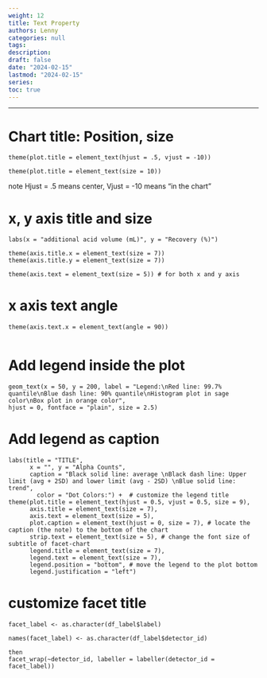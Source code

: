 ```yaml
---
weight: 12
title: Text Property
authors: Lenny
categories: null
tags: 
description: 
draft: false
date: "2024-02-15"
lastmod: "2024-02-15"
series:
toc: true
---
```



<!--more-->
---

# Chart title: Position, size

```
theme(plot.title = element_text(hjust = .5, vjust = -10))

theme(plot.title = element_text(size = 10))
```
note <label for="note" class="margin-toggle sidenote-number"></label><span class="sidenote">Hjust = .5 means center, Vjust = -10 means “in the chart” </span>


# x, y axis title and size

```
labs(x = "additional acid volume (mL)", y = "Recovery (%)")

theme(axis.title.x = element_text(size = 7))
theme(axis.title.y = element_text(size = 7))

theme(axis.text = element_text(size = 5)) # for both x and y axis
```


# x axis text angle

```
theme(axis.text.x = element_text(angle = 90))


```



# Add legend inside the plot
```
geom_text(x = 50, y = 200, label = "Legend:\nRed line: 99.7% quantile\nBlue dash line: 90% quantile\nHistogram plot in sage color\nBox plot in orange color", 
hjust = 0, fontface = "plain", size = 2.5)
```


# Add legend as caption
```
labs(title = "TITLE", 
      x = "", y = "Alpha Counts", 
      caption = "Black solid line: average \nBlack dash line: Upper limit (avg + 2SD) and lower limit (avg - 2SD) \nBlue solid line: trend",
        color = "Dot Colors:") +  # customize the legend title
theme(plot.title = element_text(hjust = 0.5, vjust = 0.5, size = 9),
      axis.title = element_text(size = 7),
      axis.text = element_text(size = 5),
      plot.caption = element_text(hjust = 0, size = 7), # locate the caption (the note) to the bottom of the chart
      strip.text = element_text(size = 5), # change the font size of subtitle of facet-chart
      legend.title = element_text(size = 7),
      legend.text = element_text(size = 7),
      legend.position = "bottom", # move the legend to the plot bottom
      legend.justification = "left")

```




#  customize facet title
```
facet_label <- as.character(df_label$label)

names(facet_label) <- as.character(df_label$detector_id)

then
facet_wrap(~detector_id, labeller = labeller(detector_id = facet_label))
```





